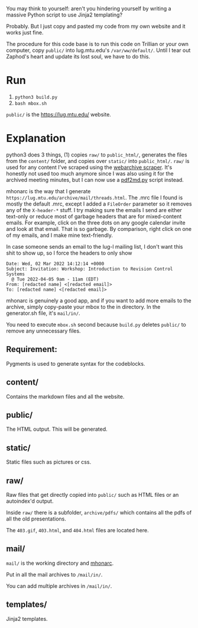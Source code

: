 You may think to yourself: aren't you hindering yourself by writing a massive Python script to use Jinja2 templating?

Probably. But I just copy and pasted my code from my own website and it works just fine.

The procedure for this code base is to run this code on Trillian or your own computer, copy `public/` into lug.mtu.edu's `/var/ww/default/`. Until I tear out Zaphod's heart and update its lost soul, we have to do this. 

# Run
1. `python3 build.py`
2. `bash mbox.sh`

`public/` is the https://lug.mtu.edu/ website.

# Explanation

python3 does 3 things, (1) copies `raw/` to `public_html/`, generates the files from the `content/` folder, and copies over `static/` into `public_html/`. `raw/` is used for any content I've scraped using the [webarchive scraper](https://github.com/lug-mtu/archivers/blob/master/wayback2html.py). It's honestly not used too much anymore since I was also using it for the archived meeting minutes, but I can now use a [pdf2md.py](https://github.com/lug-mtu/archivers/blob/master/pdf2md.py) script instead.

mhonarc is the way that I generate `https://lug.mtu.edu/archive/mail/threads.html`. The .mrc file I found is mostly the default .mrc, except I added a `FileOrder` parameter so it removes any of the `X-header-*` stuff. I try making sure the emails I send are either text-only or reduce most of garbage headers that are for mixed-content emails. For example, click on the three dots on any google calendar invite and look at that email. That is so garbage. By comparison, right click on one of my emails, and I make mine text-friendly.

In case someone sends an email to the lug-l mailing list, I don't want this shit to show up, so I force the headers to only show

```text
Date: Wed, 02 Mar 2022 14:12:14 +0000
Subject: Invitation: Workshop: Introduction to Revision Control Systems
  @ Tue 2022-04-05 9am - 11am (EDT)
From: [redacted name] <[redacted email]>
To: [redacted name] <[redacted email]>
```

mhonarc is genuinely a good app, and if you want to add more emails to the archive, simply copy-paste your mbox to the in directory. In the generator.sh file, it's `mail/in/`.

You need to execute `mbox.sh` second because `build.py` deletes `public/` to remove any unnecessary files.

## Requirement:

Pygments is used to generate syntax for the codeblocks.

## content/

Contains the markdown files and all the website.

## public/

The HTML output. This will be generated.

## static/

Static files such as pictures or css.

## raw/

Raw files that get directly copied into `public/` such as HTML files or an autoindex'd output.

Inside `raw/` there is a subfolder, `archive/pdfs/` which contains all the pdfs of all the old presentations.

The `403.gif`, `403.html`, and `404.html` files are located here.

## mail/

`mail/` is the working directory and [mhonarc](https://www.mhonarc.org/). 

Put in all the mail archives to `/mail/in/`. 

You can add multiple archives in `/mail/in/`.

## templates/

Jinja2 templates.

